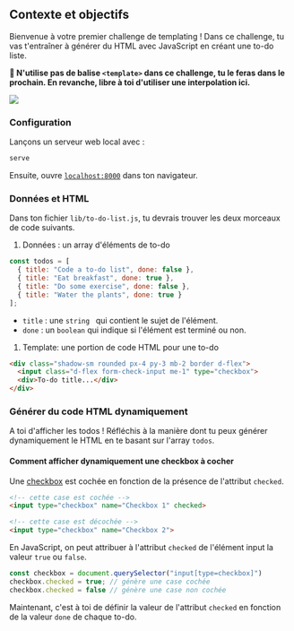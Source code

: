 ## Contexte et objectifs

Bienvenue à votre premier challenge de templating ! Dans ce challenge, tu vas t'entraîner à générer du HTML avec JavaScript en créant une to-do liste.

**🛑 N'utilise pas de balise `<template>` dans ce challenge, tu le feras dans le prochain. En revanche, libre à toi d'utiliser une interpolation ici.**

![](https://raw.githubusercontent.com/lewagon/fullstack-images/master/frontend/to-do-static.png)

### Configuration

Lançons un serveur web local avec :

```bash
serve
```

Ensuite, ouvre [`localhost:8000`](http://localhost:8000) dans ton navigateur.

### Données et HTML

Dans ton fichier `lib/to-do-list.js`, tu devrais trouver les deux morceaux de code suivants.

1. Données : un array d'éléments de to-do

```js
const todos = [
  { title: "Code a to-do list", done: false },
  { title: "Eat breakfast", done: true },
  { title: "Do some exercise", done: false },
  { title: "Water the plants", done: true }
];
```

- `title` : une `string ` qui contient le sujet de l'élément.
- `done` : un `boolean` qui indique si l'élément est terminé ou non.

1. Template: une portion de code HTML pour une to-do

```html
<div class="shadow-sm rounded px-4 py-3 mb-2 border d-flex">
  <input class="d-flex form-check-input me-1" type="checkbox">
  <div>To-do title...</div>
</div>
```

### Générer du code HTML dynamiquement

A toi d'afficher les todos ! Réfléchis à la manière dont tu peux générer dynamiquement le HTML en te basant sur l'array `todos`.

#### Comment afficher dynamiquement une checkbox à cocher

Une [checkbox](https://developer.mozilla.org/en-US/docs/Web/HTML/Element/input/checkbox) est cochée en fonction de la présence de l'attribut `checked`.

```html
<!-- cette case est cochée -->
<input type="checkbox" name="Checkbox 1" checked>

<!-- cette case est décochée -->
<input type="checkbox" name="Checkbox 2">
```

En JavaScript, on peut attribuer à l'attribut `checked` de l'élément input la valeur `true` ou `false`.

```js
const checkbox = document.querySelector("input[type=checkbox]")
checkbox.checked = true; // génère une case cochée
checkbox.checked = false // génère une case non cochée
```

Maintenant, c'est à toi de définir la valeur de l'attribut `checked` en fonction de la valeur `done` de chaque to-do.
